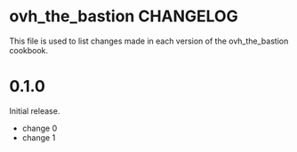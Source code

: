 # ovh_the_bastion CHANGELOG

This file is used to list changes made in each version of the ovh_the_bastion cookbook.

# 0.1.0

Initial release.

- change 0
- change 1

